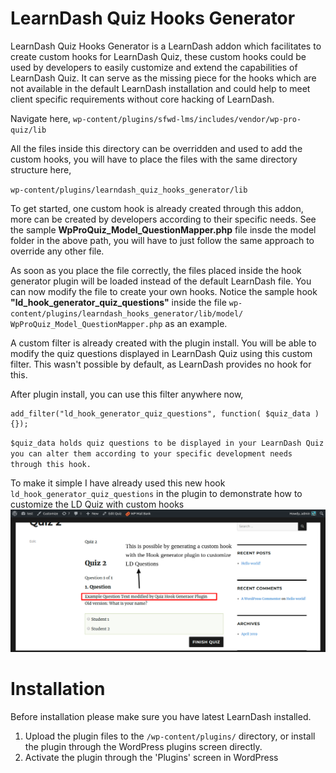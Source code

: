 # LearnDash Quiz Hooks Generator

LearnDash Quiz Hooks Generator is a LearnDash addon which facilitates to create custom hooks for LearnDash Quiz, these custom hooks could be used by developers to easily customize and extend the capabilities of LearnDash Quiz. It can serve as the missing piece for the hooks which are not available in the default LearnDash installation and could help to meet client specific requirements without core hacking of LearnDash.

Navigate here,
`wp-content/plugins/sfwd-lms/includes/vendor/wp-pro-quiz/lib`

All the files inside this directory can be overridden and used to add the custom hooks, you will have to place the files with the same directory structure here,

`wp-content/plugins/learndash_quiz_hooks_generator/lib`

To get started, one custom hook is already created through this addon, more can be created by developers according to their specific needs. See the sample **WpProQuiz_Model_QuestionMapper.php** file insde the model folder in the above path, you will have to just follow the same approach to override any other file. 

As soon as you place the file correctly, the files placed inside the hook generator plugin will be loaded instead of the default LearnDash file. You can now modify the file to create your own hooks. 
Notice the sample hook **"ld_hook_generator_quiz_questions"** inside the file 
`wp-content/plugins/learndash_hooks_generator/lib/model/
WpProQuiz_Model_QuestionMapper.php` as an example.

A custom filter is already created with the plugin install. You will be able to modify the quiz questions displayed in LearnDash Quiz using this custom filter. This wasn't possible by default, as LearnDash provides no hook for this.

After plugin install, you can use this filter anywhere now,

```
add_filter("ld_hook_generator_quiz_questions", function( $quiz_data ) {});
```
`$quiz_data holds quiz questions to be displayed in your LearnDash Quiz you can alter them according to your specific development needs through this hook.`

To make it simple I have already used this new hook `ld_hook_generator_quiz_questions` in the plugin to demonstrate how to customize the LD Quiz with custom hooks
![Get started with customizing LD default Quiz](demo.png)
# Installation

Before installation please make sure you have latest LearnDash installed.

1. Upload the plugin files to the `/wp-content/plugins/` directory, or install the plugin through the WordPress plugins screen directly.
2. Activate the plugin through the 'Plugins' screen in WordPress